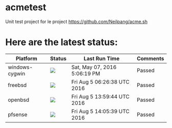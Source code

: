 # acmetest
Unit test project for le project https://github.com/Neilpang/acme.sh



# Here are the latest status:

| Platform | Status| Last Run Time| Comments|
-----------|-------|--------------|---------|
|windows-cygwin| ![](https://cdn.rawgit.com/Neilpang/letest/master/status/windows-cygwin.svg?1462640779)| Sat, May 07, 2016  5:06:19 PM| Passed |
|freebsd| ![](https://cdn.rawgit.com/Neilpang/letest/master/status/freebsd.svg?1470378398)| Fri Aug  5 06:26:38 UTC 2016| Passed |
|openbsd| ![](https://cdn.rawgit.com/Neilpang/letest/master/status/openbsd.svg?1470405584)| Fri Aug  5 13:59:44 UTC 2016| Passed |
|pfsense| ![](https://cdn.rawgit.com/Neilpang/letest/master/status/pfsense.svg?1470405939)| Fri Aug  5 14:05:39 UTC 2016| Passed |
